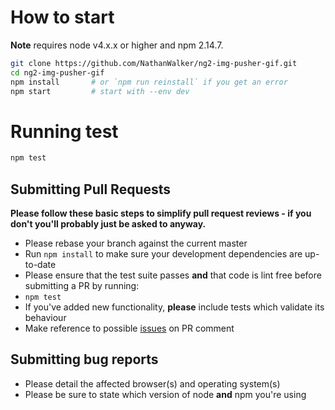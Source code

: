 # How to start

**Note** requires node v4.x.x or higher and npm 2.14.7.

```bash
git clone https://github.com/NathanWalker/ng2-img-pusher-gif.git
cd ng2-img-pusher-gif
npm install       # or `npm run reinstall` if you get an error
npm start         # start with --env dev
```

# Running test

```bash
npm test
```

## Submitting Pull Requests

**Please follow these basic steps to simplify pull request reviews - if you don't you'll probably just be asked to anyway.**

* Please rebase your branch against the current master
* Run ```npm install``` to make sure your development dependencies are up-to-date
* Please ensure that the test suite passes **and** that code is lint free before submitting a PR by running:
 * ```npm test```
* If you've added new functionality, **please** include tests which validate its behaviour
* Make reference to possible [issues](https://github.com/NathanWalker/ng2-img-pusher-gif/issues) on PR comment

## Submitting bug reports

* Please detail the affected browser(s) and operating system(s)
* Please be sure to state which version of node **and** npm you're using
